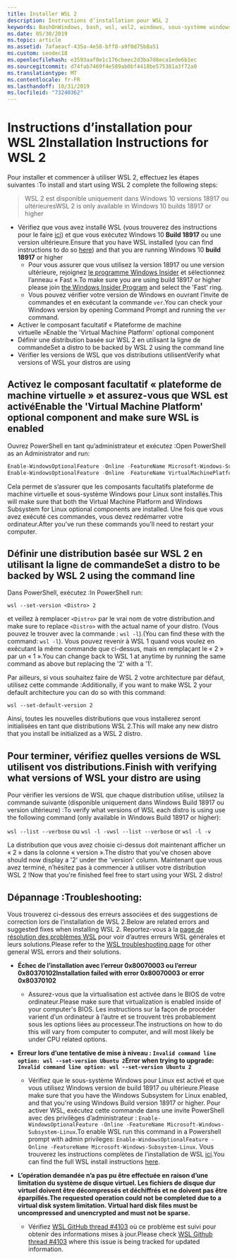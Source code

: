 ```yaml
---
title: Installer WSL 2
description: Instructions d’installation pour WSL 2
keywords: BashOnWindows, bash, wsl, wsl2, windows, sous-système windows pour linux, sous-système windows, ubuntu, debian, suse, windows 10, installation
ms.date: 05/30/2019
ms.topic: article
ms.assetid: 7afaeacf-435a-4e58-bff0-a9f0d75b8a51
ms.custom: seodec18
ms.openlocfilehash: e3593aaf0e1c176cbeec2d3ba7d8eca1ede6b1ec
ms.sourcegitcommit: d74fab7469f4e589ab0bf4418be575381a3f72a0
ms.translationtype: MT
ms.contentlocale: fr-FR
ms.lasthandoff: 10/31/2019
ms.locfileid: "73240362"
---
```

# <a name="installation-instructions-for-wsl-2"></a><span data-ttu-id="92d05-104">Instructions d’installation pour WSL 2</span><span class="sxs-lookup"><span data-stu-id="92d05-104">Installation Instructions for WSL 2</span></span>

<span data-ttu-id="92d05-105">Pour installer et commencer à utiliser WSL 2, effectuez les étapes suivantes :</span><span class="sxs-lookup"><span data-stu-id="92d05-105">To install and start using WSL 2 complete the following steps:</span></span>

> <span data-ttu-id="92d05-106">WSL 2 est disponible uniquement dans Windows 10 versions 18917 ou ultérieures</span><span class="sxs-lookup"><span data-stu-id="92d05-106">WSL 2 is only available in Windows 10 builds 18917 or higher</span></span>

- <span data-ttu-id="92d05-107">Vérifiez que vous avez installé WSL (vous trouverez des instructions pour le faire [ici](./install-win10.md)) et que vous exécutez Windows 10 **Build 18917** ou une version ultérieure.</span><span class="sxs-lookup"><span data-stu-id="92d05-107">Ensure that you have WSL installed (you can find instructions to do so [here](./install-win10.md)) and that you are running Windows 10 **build 18917** or higher</span></span>
   - <span data-ttu-id="92d05-108">Pour vous assurer que vous utilisez la version 18917 ou une version ultérieure, rejoignez [le programme Windows Insider](https://insider.windows.com/en-us/) et sélectionnez l’anneau « Fast ».</span><span class="sxs-lookup"><span data-stu-id="92d05-108">To make sure you are using build 18917 or higher please join [the Windows Insider Program](https://insider.windows.com/en-us/) and select the 'Fast' ring.</span></span> 
   - <span data-ttu-id="92d05-109">Vous pouvez vérifier votre version de Windows en ouvrant l’invite de commandes et en exécutant la commande `ver`.</span><span class="sxs-lookup"><span data-stu-id="92d05-109">You can check your Windows version by opening Command Prompt and running the `ver` command.</span></span>
- <span data-ttu-id="92d05-110">Activer le composant facultatif « Plateforme de machine virtuelle »</span><span class="sxs-lookup"><span data-stu-id="92d05-110">Enable the 'Virtual Machine Platform' optional component</span></span>
- <span data-ttu-id="92d05-111">Définir une distribution basée sur WSL 2 en utilisant la ligne de commande</span><span class="sxs-lookup"><span data-stu-id="92d05-111">Set a distro to be backed by WSL 2 using the command line</span></span>
- <span data-ttu-id="92d05-112">Vérifier les versions de WSL que vos distributions utilisent</span><span class="sxs-lookup"><span data-stu-id="92d05-112">Verify what versions of WSL your distros are using</span></span>

## <a name="enable-the-virtual-machine-platform-optional-component-and-make-sure-wsl-is-enabled"></a><span data-ttu-id="92d05-113">Activez le composant facultatif « plateforme de machine virtuelle » et assurez-vous que WSL est activé</span><span class="sxs-lookup"><span data-stu-id="92d05-113">Enable the 'Virtual Machine Platform' optional component and make sure WSL is enabled</span></span>

<span data-ttu-id="92d05-114">Ouvrez PowerShell en tant qu’administrateur et exécutez :</span><span class="sxs-lookup"><span data-stu-id="92d05-114">Open PowerShell as an Administrator and run:</span></span>

```powershell
Enable-WindowsOptionalFeature -Online -FeatureName Microsoft-Windows-Subsystem-Linux
Enable-WindowsOptionalFeature -Online -FeatureName VirtualMachinePlatform
```

<span data-ttu-id="92d05-115">Cela permet de s’assurer que les composants facultatifs plateforme de machine virtuelle et sous-système Windows pour Linux sont installés.</span><span class="sxs-lookup"><span data-stu-id="92d05-115">This will make sure that both the Virtual Machine Platform and Windows Subsystem for Linux optional components are installed.</span></span> <span data-ttu-id="92d05-116">Une fois que vous avez exécuté ces commandes, vous devez redémarrer votre ordinateur.</span><span class="sxs-lookup"><span data-stu-id="92d05-116">After you've run these commands you'll need to restart your computer.</span></span> 

## <a name="set-a-distro-to-be-backed-by-wsl-2-using-the-command-line"></a><span data-ttu-id="92d05-117">Définir une distribution basée sur WSL 2 en utilisant la ligne de commande</span><span class="sxs-lookup"><span data-stu-id="92d05-117">Set a distro to be backed by WSL 2 using the command line</span></span>

<span data-ttu-id="92d05-118">Dans PowerShell, exécutez :</span><span class="sxs-lookup"><span data-stu-id="92d05-118">In PowerShell run:</span></span>

`wsl --set-version <Distro> 2`

<span data-ttu-id="92d05-119">et veillez à remplacer `<Distro>` par le vrai nom de votre distribution.</span><span class="sxs-lookup"><span data-stu-id="92d05-119">and make sure to replace `<Distro>` with the actual name of your distro.</span></span> <span data-ttu-id="92d05-120">(Vous pouvez le trouver avec la commande : `wsl -l`).</span><span class="sxs-lookup"><span data-stu-id="92d05-120">(You can find these with the command: `wsl -l`).</span></span> <span data-ttu-id="92d05-121">Vous pouvez revenir à WSL 1 quand vous voulez en exécutant la même commande que ci-dessus, mais en remplaçant le « 2 » par un « 1 ».</span><span class="sxs-lookup"><span data-stu-id="92d05-121">You can change back to WSL 1 at anytime by running the same command as above but replacing the '2' with a '1'.</span></span>

<span data-ttu-id="92d05-122">Par ailleurs, si vous souhaitez faire de WSL 2 votre architecture par défaut, utilisez cette commande :</span><span class="sxs-lookup"><span data-stu-id="92d05-122">Additionally, if you want to make WSL 2 your default architecture you can do so with this command:</span></span>

`wsl --set-default-version 2`

<span data-ttu-id="92d05-123">Ainsi, toutes les nouvelles distributions que vous installerez seront initialisées en tant que distributions WSL 2.</span><span class="sxs-lookup"><span data-stu-id="92d05-123">This will make any new distro that you install be initialized as a WSL 2 distro.</span></span>

## <a name="finish-with-verifying-what-versions-of-wsl-your-distro-are-using"></a><span data-ttu-id="92d05-124">Pour terminer, vérifiez quelles versions de WSL utilisent vos distributions.</span><span class="sxs-lookup"><span data-stu-id="92d05-124">Finish with verifying what versions of WSL your distro are using</span></span>

<span data-ttu-id="92d05-125">Pour vérifier les versions de WSL que chaque distribution utilise, utilisez la commande suivante (disponible uniquement dans Windows Build 18917 ou version ultérieure) :</span><span class="sxs-lookup"><span data-stu-id="92d05-125">To verify what versions of WSL each distro is using use the following command (only available in Windows Build 18917 or higher):</span></span>

<span data-ttu-id="92d05-126">`wsl --list --verbose` ou `wsl -l -v`</span><span class="sxs-lookup"><span data-stu-id="92d05-126">`wsl --list --verbose` or `wsl -l -v`</span></span>

<span data-ttu-id="92d05-127">La distribution que vous avez choisie ci-dessus doit maintenant afficher un « 2 » dans la colonne « version ».</span><span class="sxs-lookup"><span data-stu-id="92d05-127">The distro that you've chosen above should now display a '2' under the 'version' column.</span></span> <span data-ttu-id="92d05-128">Maintenant que vous avez terminé, n’hésitez pas à commencer à utiliser votre distribution WSL 2 !</span><span class="sxs-lookup"><span data-stu-id="92d05-128">Now that you're finished feel free to start using your WSL 2 distro!</span></span> 

## <a name="troubleshooting"></a><span data-ttu-id="92d05-129">Dépannage :</span><span class="sxs-lookup"><span data-stu-id="92d05-129">Troubleshooting:</span></span> 

<span data-ttu-id="92d05-130">Vous trouverez ci-dessous des erreurs associées et des suggestions de correction lors de l’installation de WSL 2.</span><span class="sxs-lookup"><span data-stu-id="92d05-130">Below are related errors and suggested fixes when installing WSL 2.</span></span> <span data-ttu-id="92d05-131">Reportez-vous à la [page de résolution des problèmes WSL](troubleshooting.md) pour voir d’autres erreurs WSL générales et leurs solutions.</span><span class="sxs-lookup"><span data-stu-id="92d05-131">Please refer to the [WSL troubleshooting page](troubleshooting.md) for other general WSL errors and their solutions.</span></span>

* <span data-ttu-id="92d05-132">**Échec de l’installation avec l’erreur 0x80070003 ou l’erreur 0x80370102**</span><span class="sxs-lookup"><span data-stu-id="92d05-132">**Installation failed with error 0x80070003 or error 0x80370102**</span></span>
    * <span data-ttu-id="92d05-133">Assurez-vous que la virtualisation est activée dans le BIOS de votre ordinateur.</span><span class="sxs-lookup"><span data-stu-id="92d05-133">Please make sure that virtualization is enabled inside of your computer's BIOS.</span></span> <span data-ttu-id="92d05-134">Les instructions sur la façon de procéder varient d’un ordinateur à l’autre et se trouvent très probablement sous les options liées au processeur.</span><span class="sxs-lookup"><span data-stu-id="92d05-134">The instructions on how to do this will vary from computer to computer, and will most likely be under CPU related options.</span></span>
   
* <span data-ttu-id="92d05-135">**Erreur lors d’une tentative de mise à niveau : `Invalid command line option: wsl --set-version Ubuntu 2`**</span><span class="sxs-lookup"><span data-stu-id="92d05-135">**Error when trying to upgrade: `Invalid command line option: wsl --set-version Ubuntu 2`**</span></span>
    * <span data-ttu-id="92d05-136">Vérifiez que le sous-système Windows pour Linux est activé et que vous utilisez Windows version de build 18917 ou ultérieure.</span><span class="sxs-lookup"><span data-stu-id="92d05-136">Please make sure that you have the Windows Subsystem for Linux enabled, and that you're using Windows Build version 18917 or higher.</span></span> <span data-ttu-id="92d05-137">Pour activer WSL, exécutez cette commande dans une invite PowerShell avec des privilèges d’administrateur : `Enable-WindowsOptionalFeature -Online -FeatureName Microsoft-Windows-Subsystem-Linux`.</span><span class="sxs-lookup"><span data-stu-id="92d05-137">To enable WSL run this command in a Powershell prompt with admin privileges: `Enable-WindowsOptionalFeature -Online -FeatureName Microsoft-Windows-Subsystem-Linux`.</span></span> <span data-ttu-id="92d05-138">Vous trouverez les instructions complètes de l’installation de WSL [ici](./install-win10.md).</span><span class="sxs-lookup"><span data-stu-id="92d05-138">You can find the full WSL install instructions [here](./install-win10.md).</span></span>

* <span data-ttu-id="92d05-139">**L’opération demandée n’a pas pu être effectuée en raison d’une limitation du système de disque virtuel. Les fichiers de disque dur virtuel doivent être décompressés et déchiffrés et ne doivent pas être éparpillés.**</span><span class="sxs-lookup"><span data-stu-id="92d05-139">**The requested operation could not be completed due to a virtual disk system limitation. Virtual hard disk files must be uncompressed and unencrypted and must not be sparse.**</span></span>
    * <span data-ttu-id="92d05-140">Vérifiez [WSL GitHub thread #4103](https://github.com/microsoft/WSL/issues/4103) où ce problème est suivi pour obtenir des informations mises à jour.</span><span class="sxs-lookup"><span data-stu-id="92d05-140">Please check [WSL Github thread #4103](https://github.com/microsoft/WSL/issues/4103) where this issue is being tracked for updated information.</span></span>